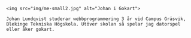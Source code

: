 <div class="byline">

    <img src="img/me-small2.jpg" alt="Johan i Gokart">

    Johan Lundqvist studerar webbprogrammering 3 år vid Campus Gräsvik, Blekinge Tekniska Högskola. Utöver skolan så spelar jag datorspel eller åker gokart.

</div>
